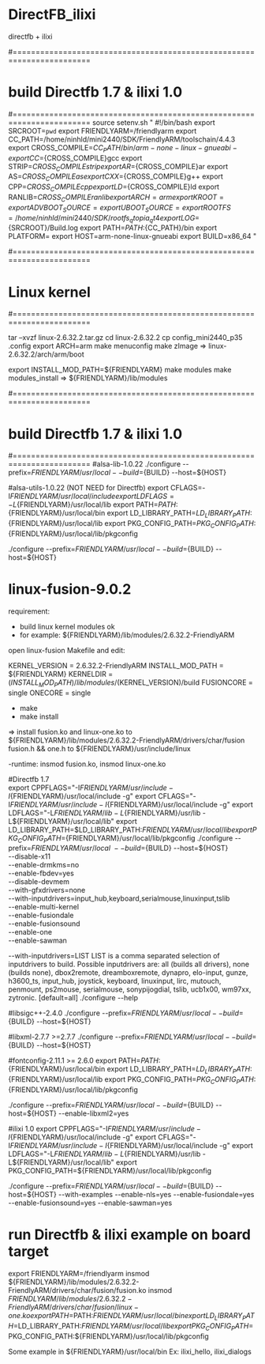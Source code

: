 # DirectFB_ilixi
directfb + ilixi


#=======================================================================
# build Directfb 1.7 & ilixi 1.0 
#=======================================================================
source setenv.sh
"
#!/bin/bash
export SRCROOT=`pwd`
export FRIENDLYARM=/friendlyarm
export CC_PATH=/home/ninhld/mini2440/SDK/FriendlyARM/toolschain/4.4.3
export CROSS_COMPILE=${CC_PATH}/bin/arm-none-linux-gnueabi-
export CC=${CROSS_COMPILE}gcc
export STRIP=${CROSS_COMPILE}strip
export AR=${CROSS_COMPILE}ar
export AS=${CROSS_COMPILE}as
export CXX=${CROSS_COMPILE}g++
export CPP=${CROSS_COMPILE}cpp
export LD=${CROSS_COMPILE}ld
export RANLIB=${CROSS_COMPILE}ranlib
export ARCH=arm
export KROOT=
export ADVBOOT_SOURCE=
export UBOOT_SOURCE=
export ROOTFS=/home/ninhld/mini2440/SDK/rootfs_qtopia_qt4
export LOG=${SRCROOT}/Build.log
export PATH=$PATH:${CC_PATH}/bin
export PLATFORM=
export HOST=arm-none-linux-gnueabi
export BUILD=x86_64
"

#=======================================================================
# Linux kernel
#=======================================================================

tar –xvzf   linux-2.6.32.2.tar.gz
cd linux-2.6.32.2
cp config_mini2440_p35  .config
export ARCH=arm
make menuconfig
make zImage
=> linux-2.6.32.2/arch/arm/boot

export INSTALL_MOD_PATH=${FRIENDLYARM}
make modules
make modules_install
=> ${FRIENDLYARM}/lib/modules




#=======================================================================
# build Directfb 1.7 & ilixi 1.0 
#=======================================================================
#alsa-lib-1.0.22
./configure --prefix=${FRIENDLYARM}/usr/local --build=${BUILD} --host=${HOST} 



#alsa-utils-1.0.22 (NOT NEED for Directfb)
export CFLAGS=-I${FRIENDLYARM}/usr/local/include
export LDFLAGS=-L${FRIENDLYARM}/usr/local/lib
export PATH=$PATH:${FRIENDLYARM}/usr/local/bin
export LD_LIBRARY_PATH=$LD_LIBRARY_PATH:${FRIENDLYARM}/usr/local/lib
export PKG_CONFIG_PATH=$PKG_CONFIG_PATH:${FRIENDLYARM}/usr/local/lib/pkgconfig

./configure --prefix=${FRIENDLYARM}/usr/local --build=${BUILD} --host=${HOST}


# linux-fusion-9.0.2
requirement: 
- build linux kernel modules ok
- for example: ${FRIENDLYARM}/lib/modules/2.6.32.2-FriendlyARM


open linux-fusion Makefile and edit:

KERNEL_VERSION   = 2.6.32.2-FriendlyARM
INSTALL_MOD_PATH = ${FRIENDLYARM}
KERNELDIR        = $(INSTALL_MOD_PATH)/lib/modules/$(KERNEL_VERSION)/build
FUSIONCORE       = single
ONECORE          = single

- make
- make install

=> install fusion.ko and linux-one.ko to ${FRIENDLYARM}/lib/modules/2.6.32.2-FriendlyARM/drivers/char/fusion
   fusion.h && one.h to ${FRIENDLYARM}/usr/include/linux

-runtime: insmod fusion.ko, insmod linux-one.ko


#Directfb 1.7	
export CPPFLAGS="-I${FRIENDLYARM}/usr/include -I${FRIENDLYARM}/usr/local/include -g"
export CFLAGS="-I${FRIENDLYARM}/usr/include -I${FRIENDLYARM}/usr/local/include -g"
export LDFLAGS="-L${FRIENDLYARM}/lib -L${FRIENDLYARM}/usr/lib -L${FRIENDLYARM}/usr/local/lib"
export LD_LIBRARY_PATH=$LD_LIBRARY_PATH:${FRIENDLYARM}/usr/local/lib
export PKG_CONFIG_PATH=${FRIENDLYARM}/usr/local/lib/pkgconfig
./configure --prefix=${FRIENDLYARM}/usr/local \
			--build=${BUILD} --host=${HOST} \
			--disable-x11 \
			--enable-drmkms=no \
			--enable-fbdev=yes \
			--disable-devmem \
			--with-gfxdrivers=none \
			--with-inputdrivers=input_hub,keyboard,serialmouse,linuxinput,tslib \
			--enable-multi-kernel \
			--enable-fusiondale \
			--enable-fusionsound \
			--enable-one \
			--enable-sawman

--with-inputdrivers=LIST
                          LIST is a comma separated selection of inputdrivers
                          to build. Possible inputdrivers are: all (builds all
                          drivers), none (builds none), dbox2remote,
                          dreamboxremote, dynapro, elo-input, gunze, h3600_ts,
                          input_hub, joystick, keyboard, linuxinput, lirc,
                          mutouch, penmount, ps2mouse, serialmouse,
                          sonypijogdial, tslib, ucb1x00, wm97xx, zytronic.
                          [default=all]
./configure --help                          









#libsigc++-2.4.0
./configure --prefix=${FRIENDLYARM}/usr/local --build=${BUILD} --host=${HOST}


#libxml-2.7.7 >=2.7.7
./configure --prefix=${FRIENDLYARM}/usr/local --build=${BUILD} --host=${HOST}

#fontconfig-2.11.1 >= 2.6.0
export PATH=$PATH:${FRIENDLYARM}/usr/local/bin
export LD_LIBRARY_PATH=$LD_LIBRARY_PATH:${FRIENDLYARM}/usr/local/lib
export PKG_CONFIG_PATH=$PKG_CONFIG_PATH:${FRIENDLYARM}/usr/local/lib/pkgconfig

./configure --prefix=${FRIENDLYARM}/usr/local --build=${BUILD} --host=${HOST} --enable-libxml2=yes


			
#ilixi 1.0
export CPPFLAGS="-I${FRIENDLYARM}/usr/include -I${FRIENDLYARM}/usr/local/include -g"
export CFLAGS="-I${FRIENDLYARM}/usr/include -I${FRIENDLYARM}/usr/local/include -g"
export LDFLAGS="-L${FRIENDLYARM}/lib -L${FRIENDLYARM}/usr/lib -L${FRIENDLYARM}/usr/local/lib"
export PKG_CONFIG_PATH=${FRIENDLYARM}/usr/local/lib/pkgconfig

./configure --prefix=${FRIENDLYARM}/usr/local --build=${BUILD} --host=${HOST} --with-examples --enable-nls=yes --enable-fusiondale=yes --enable-fusionsound=yes --enable-sawman=yes



# run Directfb & ilixi example on board target
export FRIENDLYARM=/friendlyarm
insmod ${FRIENDLYARM}/lib/modules/2.6.32.2-FriendlyARM/drivers/char/fusion/fusion.ko
insmod ${FRIENDLYARM}/lib/modules/2.6.32.2-FriendlyARM/drivers/char/fusion/linux-one.ko
export PATH=$PATH:${FRIENDLYARM}/usr/local/bin
export LD_LIBRARY_PATH=$LD_LIBRARY_PATH:${FRIENDLYARM}/usr/local/lib
export PKG_CONFIG_PATH=$PKG_CONFIG_PATH:${FRIENDLYARM}/usr/local/lib/pkgconfig

Some example in ${FRIENDLYARM}/usr/local/bin
Ex: ilixi_hello, ilixi_dialogs

